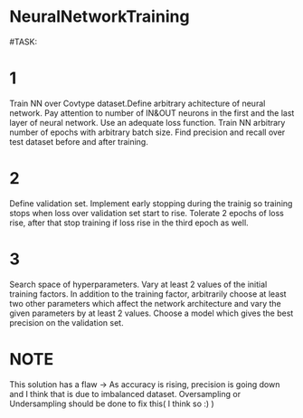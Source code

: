 # NeuralNetworkTraining
#TASK:
# 1
Train NN over Covtype dataset.Define arbitrary achitecture of neural network. Pay attention to number of IN&amp;OUT neurons in the first and the last layer of neural network.
Use an adequate loss function. Train NN arbitrary number of epochs with arbitrary batch size. Find precision and recall over test dataset before and after training.
# 2
Define validation set. Implement early stopping during the trainig so training stops when loss over validation set start to rise. Tolerate 2 epochs of loss rise, after that stop training if loss rise in the third epoch as well.

# 3
Search space of hyperparameters. Vary at least 2 values of the initial training factors. In addition to the training factor, arbitrarily choose at least two other parameters
which affect the network architecture and vary the given parameters by at least 2 values. Choose a model which gives the best precision on the validation set.



# NOTE
This solution has a flaw -> As accuracy is rising, precision is going down and I think that is due to imbalanced dataset. Oversampling or Undersampling should be done to fix this( I think so :) )
